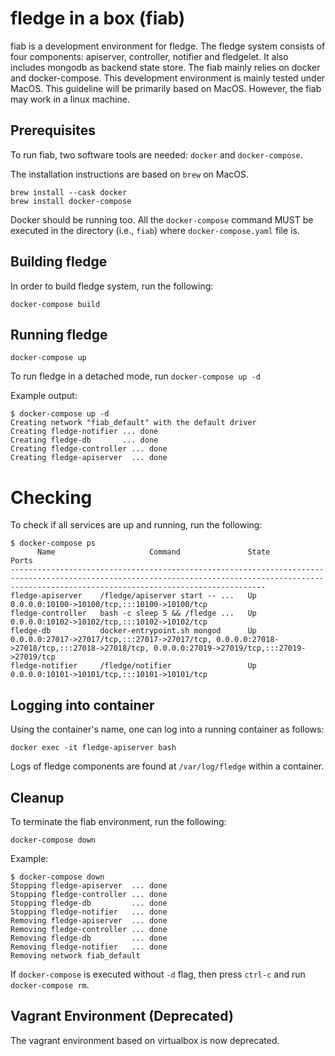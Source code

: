 # fledge in a box (fiab)

fiab is a development environment for fledge. The fledge system consists of four components: apiserver, controller, notifier and fledgelet.
It also includes mongodb as backend state store. The fiab mainly relies on docker and docker-compose. This development environment is mainly
tested under MacOS. This guideline will be primarily based on MacOS. However, the fiab may work in a linux machine.

## Prerequisites
To run fiab, two software tools are needed: `docker` and `docker-compose`.

The installation instructions are based on `brew` on MacOS.
```
brew install --cask docker
brew install docker-compose
```

Docker should be running too. All the `docker-compose` command MUST be executed in the directory (i.e., `fiab`)
where `docker-compose.yaml` file is.

## Building fledge
In order to build fledge system, run the following:
```
docker-compose build
```

## Running fledge
```
docker-compose up
```

To run fledge in a detached mode, run `docker-compose up -d`

Example output:
```
$ docker-compose up -d
Creating network "fiab_default" with the default driver
Creating fledge-notifier ... done
Creating fledge-db       ... done
Creating fledge-controller ... done
Creating fledge-apiserver  ... done
```

# Checking
To check if all services are up and running, run the following:
```
$ docker-compose ps
      Name                     Command               State                                                                    Ports
-----------------------------------------------------------------------------------------------------------------------------------------------------------------------------------------------------
fledge-apiserver    /fledge/apiserver start -- ...   Up      0.0.0.0:10100->10100/tcp,:::10100->10100/tcp
fledge-controller   bash -c sleep 5 && /fledge ...   Up      0.0.0.0:10102->10102/tcp,:::10102->10102/tcp
fledge-db           docker-entrypoint.sh mongod      Up      0.0.0.0:27017->27017/tcp,:::27017->27017/tcp, 0.0.0.0:27018->27018/tcp,:::27018->27018/tcp, 0.0.0.0:27019->27019/tcp,:::27019->27019/tcp
fledge-notifier     /fledge/notifier                 Up      0.0.0.0:10101->10101/tcp,:::10101->10101/tcp
```

## Logging into container
Using the container's name, one can log into a running container as follows:
```
docker exec -it fledge-apiserver bash
```

Logs of fledge components are found at `/var/log/fledge` within a container.

## Cleanup
To terminate the fiab environment, run the following:
```
docker-compose down
```

Example:
```
$ docker-compose down
Stopping fledge-apiserver  ... done
Stopping fledge-controller ... done
Stopping fledge-db         ... done
Stopping fledge-notifier   ... done
Removing fledge-apiserver  ... done
Removing fledge-controller ... done
Removing fledge-db         ... done
Removing fledge-notifier   ... done
Removing network fiab_default
```

If `docker-compose` is executed without `-d` flag, then press `ctrl-c` and run `docker-compose rm`.


## Vagrant Environment (Deprecated)
The vagrant environment based on virtualbox is now deprecated. 
